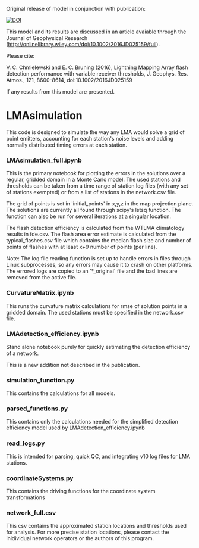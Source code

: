 Original release of model in conjunction with publication:

[![DOI](https://zenodo.org/badge/doi/10.5281/zenodo.48474.svg)](http://dx.doi.org/10.5281/zenodo.48474)


This model and its results are discussed in an article avaiable through the Journal of Geophysical Research (http://onlinelibrary.wiley.com/doi/10.1002/2016JD025159/full).

Please cite:

V. C. Chmielewski and E. C. Bruning (2016), Lightning Mapping Array flash detection performance with variable receiver thresholds, J. Geophys. Res. Atmos., 121, 8600-8614, doi:10.1002/2016JD025159

If any results from this model are presented.

# LMAsimulation
This code is designed to simulate the way any LMA would solve a grid of point emitters, accounting for each station's noise levels and adding normally distributed timing errors at each station.

### LMAsimulation_full.ipynb

This is the primary notebook for plotting the errors in the solutions over a regular, gridded domain in a Monte Carlo model. The used stations and thresholds can be taken from a time range of station log files (with any set of stations exempted) or from a list of stations in the network.csv file.

The grid of points is set in 'initial_points' in x,y,z in the map projection plane. The solutions are currently all found through scipy's lstsq function. The function can also be run for several iterations at a singular location.

The flash detection efficiency is calculated from the WTLMA climatology results in fde.csv. The flash area error estimate is calculated from the typical_flashes.csv file which contains the median flash size and number of points of flashes with at least x+9 number of points (per line).

Note: The log file reading function is set up to handle errors in files through Linux subprocesses, so any errors may cause it to crash on other platforms. The errored logs are copied to an '*_original' file and the bad lines are removed from the active file.

### CurvatureMatrix.ipynb

This runs the curvature matrix calculations for rmse of solution points in a gridded domain. The used stations must be specified in the network.csv file.

### LMAdetection_efficiency.ipynb

Stand alone notebook purely for quickly estimating the detection efficiency of a network. 

This is a new addition not described in the publication.

### simulation_function.py

This contains the calculations for all models.

### parsed_functions.py

This contains only the calculations needed for the simplified detection efficiency model used by LMAdetection_efficiency.ipynb

### read_logs.py

This is intended for parsing, quick QC, and integrating v10 log files for LMA stations.

### coordinateSystems.py

This contains the driving functions for the coordinate system transformations

### network_full.csv

This csv contains the approximated station locations and thresholds used for analysis. For more precise station locations, please contact the inidividual network operators or the authors of this program.